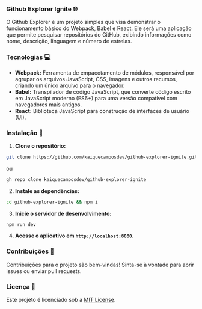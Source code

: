 ### Github Explorer Ignite 🌐
O Github Explorer é um projeto simples que visa demonstrar o funcionamento básico do Webpack, Babel e React. Ele será uma aplicação que permite pesquisar repositórios do GitHub, exibindo informações como nome, descrição, linguagem e número de estrelas.
### Tecnologias 💻
- **Webpack:** Ferramenta de empacotamento de módulos, responsável por agrupar os arquivos JavaScript, CSS, imagens e outros recursos, criando um único arquivo para o navegador.
- **Babel:** Transpilador de código JavaScript, que converte código escrito em JavaScript moderno (ES6+) para uma versão compatível com navegadores mais antigos.
- **React:** Biblioteca JavaScript para construção de interfaces de usuário (UI).
### Instalação 🚀
1. **Clone o repositório:**
```bash
git clone https://github.com/kaiquecamposdev/github-explorer-ignite.git
```
ou
```bash
gh repo clone kaiquecamposdev/github-explorer-ignite
```
2. **Instale as dependências:**
```bash
cd github-explorer-ignite && npm i
```
3. **Inicie o servidor de desenvolvimento:**
```bash
npm run dev
```
4. **Acesse o aplicativo em `http://localhost:8080`.** 
### Contribuições 🤝
Contribuições para o projeto são bem-vindas! Sinta-se à vontade para abrir issues ou enviar pull requests.
### Licença 📝
Este projeto é licenciado sob a [MIT License](./LICENSE).
